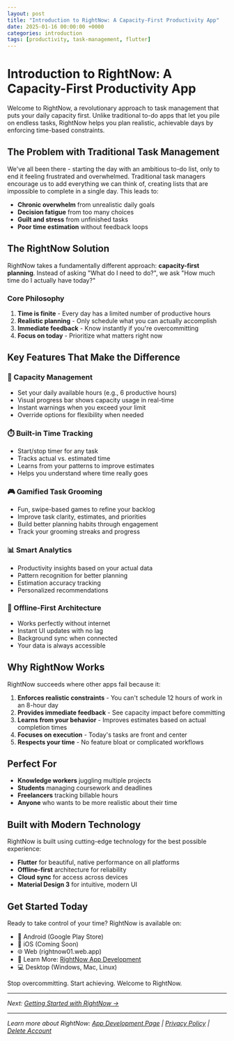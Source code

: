 ```yaml
---
layout: post
title: "Introduction to RightNow: A Capacity-First Productivity App"
date: 2025-01-16 00:00:00 +0000
categories: introduction
tags: [productivity, task-management, flutter]
---
```


# Introduction to RightNow: A Capacity-First Productivity App

Welcome to RightNow, a revolutionary approach to task management that puts your daily capacity first. Unlike traditional to-do apps that let you pile on endless tasks, RightNow helps you plan realistic, achievable days by enforcing time-based constraints.

## The Problem with Traditional Task Management

We've all been there - starting the day with an ambitious to-do list, only to end it feeling frustrated and overwhelmed. Traditional task managers encourage us to add everything we can think of, creating lists that are impossible to complete in a single day. This leads to:

- **Chronic overwhelm** from unrealistic daily goals
- **Decision fatigue** from too many choices
- **Guilt and stress** from unfinished tasks
- **Poor time estimation** without feedback loops

## The RightNow Solution

RightNow takes a fundamentally different approach: **capacity-first planning**. Instead of asking "What do I need to do?", we ask "How much time do I actually have today?"

### Core Philosophy

1. **Time is finite** - Every day has a limited number of productive hours
2. **Realistic planning** - Only schedule what you can actually accomplish
3. **Immediate feedback** - Know instantly if you're overcommitting
4. **Focus on today** - Prioritize what matters right now

## Key Features That Make the Difference

### 🎯 Capacity Management
- Set your daily available hours (e.g., 6 productive hours)
- Visual progress bar shows capacity usage in real-time
- Instant warnings when you exceed your limit
- Override options for flexibility when needed

### ⏱️ Built-in Time Tracking
- Start/stop timer for any task
- Tracks actual vs. estimated time
- Learns from your patterns to improve estimates
- Helps you understand where time really goes

### 🎮 Gamified Task Grooming
- Fun, swipe-based games to refine your backlog
- Improve task clarity, estimates, and priorities
- Build better planning habits through engagement
- Track your grooming streaks and progress

### 📊 Smart Analytics
- Productivity insights based on your actual data
- Pattern recognition for better planning
- Estimation accuracy tracking
- Personalized recommendations

### 🔄 Offline-First Architecture
- Works perfectly without internet
- Instant UI updates with no lag
- Background sync when connected
- Your data is always accessible

## Why RightNow Works

RightNow succeeds where other apps fail because it:

1. **Enforces realistic constraints** - You can't schedule 12 hours of work in an 8-hour day
2. **Provides immediate feedback** - See capacity impact before committing
3. **Learns from your behavior** - Improves estimates based on actual completion times
4. **Focuses on execution** - Today's tasks are front and center
5. **Respects your time** - No feature bloat or complicated workflows

## Perfect For

- **Knowledge workers** juggling multiple projects
- **Students** managing coursework and deadlines
- **Freelancers** tracking billable hours
- **Anyone** who wants to be more realistic about their time

## Built with Modern Technology

RightNow is built using cutting-edge technology for the best possible experience:

- **Flutter** for beautiful, native performance on all platforms
- **Offline-first** architecture for reliability
- **Cloud sync** for access across devices
- **Material Design 3** for intuitive, modern UI

## Get Started Today

Ready to take control of your time? RightNow is available on:
- 📱 Android (Google Play Store)
- 🍎 iOS (Coming Soon)
- 🌐 Web (rightnow01.web.app)
- 📖 Learn More: [RightNow App Development](/rightnow/)
- 💻 Desktop (Windows, Mac, Linux)

Stop overcommitting. Start achieving. Welcome to RightNow.

---

*Next: [Getting Started with RightNow →](/blog/getting-started-guide)*

---

*Learn more about RightNow: [App Development Page](/rightnow/) | [Privacy Policy](/rightnow-privacy-policy/) | [Delete Account](/rightnow-delete-account/)*